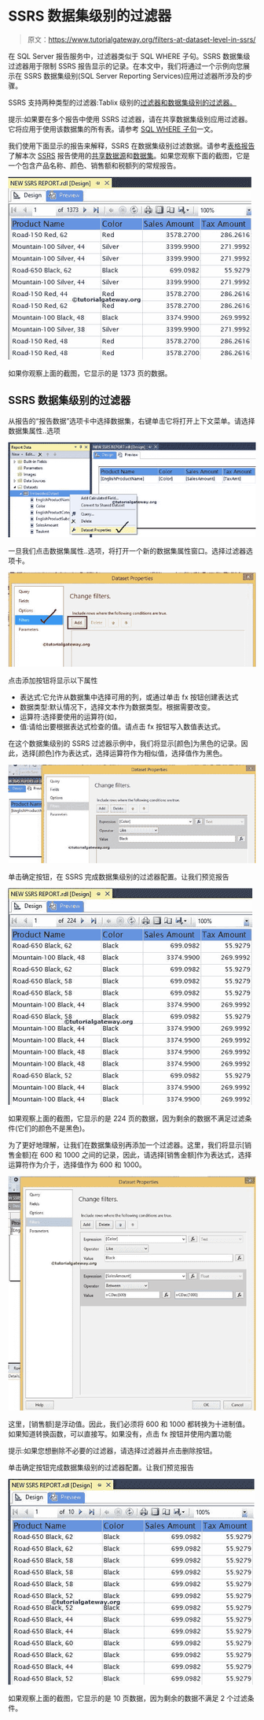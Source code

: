 # SSRS 数据集级别的过滤器

> 原文：<https://www.tutorialgateway.org/filters-at-dataset-level-in-ssrs/>

在 SQL Server 报告服务中，过滤器类似于 SQL WHERE 子句。SSRS 数据集级过滤器用于限制 SSRS 报告显示的记录。在本文中，我们将通过一个示例向您展示在 SSRS 数据集级别(SQL Server Reporting Services)应用过滤器所涉及的步骤。

SSRS 支持两种类型的过滤器:Tablix 级别的[过滤器和数据集级别的过滤器。](https://www.tutorialgateway.org/filters-at-tablix-level-in-ssrs/)

提示:如果要在多个报告中使用 SSRS 过滤器，请在共享数据集级别应用过滤器。它将应用于使用该数据集的所有表。请参考 [SQL WHERE 子句](https://www.tutorialgateway.org/sql-where-clause/)一文。

我们使用下面显示的报告来解释，SSRS 在数据集级别过滤数据。请参考[表格报告](https://www.tutorialgateway.org/ssrs-table-report/)了解本次 [SSRS](https://www.tutorialgateway.org/ssrs/) 报告使用的[共享数据源](https://www.tutorialgateway.org/ssrs-shared-data-source/)和[数据集](https://www.tutorialgateway.org/shared-dataset-in-ssrs/)。如果您观察下面的截图，它是一个包含产品名称、颜色、销售额和税额列的常规报告。

![Filters at Dataset Level in SSRS 1](img/a5fcfc1e56310ae1245e3bdf8d61c1d2.png)

如果你观察上面的截图，它显示的是 1373 页的数据。

## SSRS 数据集级别的过滤器

从报告的“报告数据”选项卡中选择数据集，右键单击它将打开上下文菜单。请选择数据集属性..选项

![Filters at Dataset Level in SSRS 2](img/bbb7c6d033e66da790bd2e31dd20683e.png)

一旦我们点击数据集属性..选项，将打开一个新的数据集属性窗口。选择过滤器选项卡。

![Filters at Dataset Level in SSRS 3](img/771c3ae3e7ab97d2251835a195fb85a9.png)

点击添加按钮将显示以下属性

*   表达式:它允许从数据集中选择可用的列，或通过单击 fx 按钮创建表达式
*   数据类型:默认情况下，选择文本作为数据类型。根据需要改变。
*   运算符:选择要使用的运算符(如，
*   值:请给出要根据表达式检查的值。请点击 fx 按钮写入数值表达式。

在这个数据集级别的 SSRS 过滤器示例中，我们将显示[颜色]为黑色的记录。因此，选择[颜色]作为表达式，选择运算符作为相似值，选择值作为黑色。

![Filters at Dataset Level in SSRS 4](img/b26b93621055b24aaff962c04ce89ff9.png)

单击确定按钮，在 SSRS 完成数据集级别的过滤器配置。让我们预览报告

![Filtering data at Dataset Level in SSRS 2014 4](img/a6d35f65b35162adf0ea367ea05d4d27.png)

如果观察上面的截图，它显示的是 224 页的数据，因为剩余的数据不满足过滤条件(它们的颜色不是黑色)。

为了更好地理解，让我们在数据集级别再添加一个过滤器。这里，我们将显示[销售金额]在 600 和 1000 之间的记录，因此，请选择[销售金额]作为表达式，选择运算符作为介于，选择值作为 600 和 1000。

![Filtering data at Dataset Level in SSRS 2014 5](img/d3af33675017661446b6186df188de48.png)

这里，[销售额]是浮动值。因此，我们必须将 600 和 1000 都转换为十进制值。如果知道转换函数，可以直接写。如果没有，点击 fx 按钮并使用内置功能

提示:如果您想删除不必要的过滤器，请选择过滤器并点击删除按钮。

单击确定按钮完成数据集级别的过滤器配置。让我们预览报告

![Filtering data at Dataset Level in SSRS 2014 6](img/72b598b24b3be5ca4ab48ae9fd70cee2.png)

如果观察上面的截图，它显示的是 10 页数据，因为剩余的数据不满足 2 个过滤条件。
